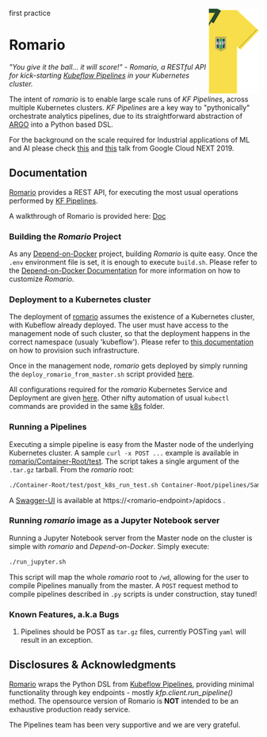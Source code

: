 first practice
<img alt="Romario v0.1.1 Logo" src="romarioLogo.png" align="right" width="20%"/>

# Romario

_"You give it the ball... it will score!" - Romario, a RESTful API for kick-starting [Kubeflow Pipelines](https://github.com/kubeflow/pipelines) in your Kubernetes cluster._

The intent of _romario_ is to enable large scale runs of _KF Pipelines_, across multiple Kubernetes clusters. _KF Pipelines_ are a key way to "pythonically" orchestrate analytics pipelines, due to its straightforward abstraction of [ARGO](https://github.com/argoproj) into a Python based DSL.

For the background on the scale required for Industrial applications of ML and AI please check [this](https://www.youtube.com/watch?v=rJNSdUjjkic) and [this](https://www.youtube.com/watch?v=dIZt-Ahzew0) talk from Google Cloud NEXT 2019.

## Documentation

[Romario](https://github.com/bhgedigital/romario) provides a REST API, for executing the most usual operations performed by [KF Pipelines](https://github.com/kubeflow/pipelines).

A walkthrough of Romario is provided here: [Doc](https://github.com/bhgedigital/romario/blob/master/Container-Root/test/doc/romario_demo_walkthrough.md)

### Building the _Romario_ Project

As any [Depend-on-Docker](https://github.com/bhgedigital/depend-on-docker) project, building _Romario_ is quite easy. Once the `.env` environment file is set, it is enough to execute `build.sh`. Please refer to the [Depend-on-Docker Documentation](https://github.com/bhgedigital/depend-on-docker/blob/master/README.md) for more information on how to customize _Romario_.

### Deployment to a Kubernetes cluster

The deployment of [romario](https://github.com/bhgedigital/romario) assumes the existence of a Kubernetes cluster, with Kubeflow already deployed. The user must have access to the management node of such cluster, so that the deployment happens in the correct namespace (usualy 'kubeflow'). Please refer to [this documentation]() on how to provision such infrastructure.

Once in the management node, _romario_ gets deployed by simply running the `deploy_romario_from_master.sh` script provided [here](https://github.com/bhgedigital/romario/blob/master/Container-Root/k8s/deploy_romario_from_master.sh).

All configurations required for the _romario_ Kubernetes Service and Deployment are given [here](https://github.com/bhgedigital/romario/blob/master/Container-Root/k8s/service_deployment_romario.yaml). Other nifty automation of usual `kubectl` commands are provided in the same [k8s](https://github.com/bhgedigital/romario/tree/master/Container-Root/k8s) folder.


### Running a Pipelines

Executing a simple pipeline is easy from the Master node of the underlying Kubernetes cluster. A sample `curl -x POST ...` example is available in [romario/Container-Root/test](https://github.com/bhgedigital/romario/blob/master/Container-Root/test/post_k8s_run_test.sh). The script takes a single argument of the `.tar.gz` tarball. From the _romario_ root:

``` bash
./Container-Root/test/post_k8s_run_test.sh Container-Root/pipelines/SampleBasic-Condition.yaml.tar.gz
```

A [Swagger-UI](https://swagger.io/tools/swagger-ui/) is available at https://\<romario-endpoint\>/apidocs .   

### Running _romario_ image as a Jupyter Notebook server

Running a Jupyter Notebook server from the Master node on the cluster is simple with _romario_ and _Depend-on-Docker_. Simply execute:

```bash
./run_jupyter.sh
```

This script will map the whole _romario_ root to `/wd`, allowing for the user to compile Pipelines manually from the master. A `POST` request method to compile pipelines described in `.py` scripts is under construction, stay tuned!  

### Known Features, a.k.a Bugs

1. Pipelines should be POST as `tar.gz` files, currently POSTing `yaml` will result in an exception.

## Disclosures & Acknowledgments

[Romario](www.github.com/bhgedigital) wraps the Python DSL from [Kubeflow Pipelines](https://github.com/kubeflow/pipelines), providing minimal functionality through key endpoints - mostly _kfp.client.run_pipeline()_ method. The opensource version of Romario is __NOT__ intended to be an exhaustive production ready service.  

The Pipelines team has been very supportive and we are very grateful.
